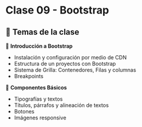 # Clase 09 - Bootstrap

## 🎯 Temas de la clase

📌 **Introducción a Bootstrap**
- Instalación y configuración por medio de CDN
- Estructura de un proyectos con Bootstrap
- Sistema de Grilla: Contenedores, Filas y columnas
- Breakpoints


📌 **Componentes Básicos** 
- Tipografías y textos
- Títulos, párrafos y alineación de textos
- Botones
- Imágenes responsive